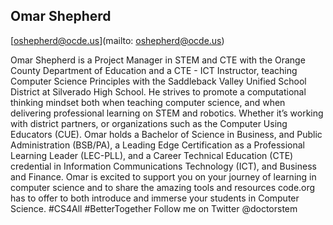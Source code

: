 ## Omar Shepherd

[oshepherd@ocde.us](mailto: oshepherd@ocde.us)

Omar Shepherd is a Project Manager in STEM and CTE with the Orange County Department of Education and a CTE - ICT Instructor, teaching Computer Science Principles with the Saddleback Valley Unified School District at Silverado High School. He strives to promote a computational thinking mindset both when teaching computer science, and when delivering professional learning on STEM and robotics. Whether it’s working with district partners, or organizations such as the Computer Using Educators (CUE). Omar holds a Bachelor of Science in Business, and Public Administration (BSB/PA), a Leading Edge Certification as a Professional Learning Leader (LEC-PLL), and a Career Technical Education (CTE) credential in Information Communications Technology (ICT), and Business and Finance. Omar is excited to support you on your journey of learning in computer science and to share the amazing tools and resources code.org has to offer to both introduce and immerse your students in Computer Science. #CS4All #BetterTogether Follow me on Twitter @doctorstem
